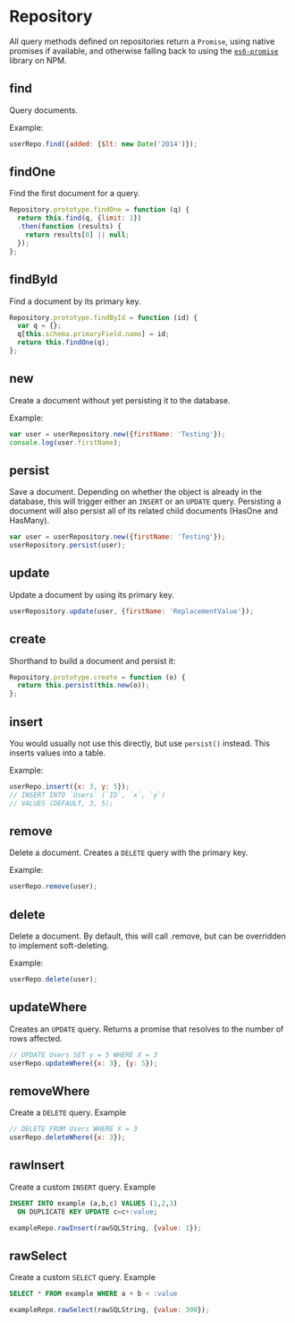 # Repository

All query methods defined on repositories return a `Promise`, using native promises if available, and otherwise falling back to using the [`es6-promise`](https://www.npmjs.com/package/es6-promise) library on NPM.

## find

Query documents.

Example:

```js
userRepo.find({added: {$lt: new Date('2014')});
```

## findOne

Find the first document for a query.

```js
Repository.prototype.findOne = function (q) {
  return this.find(q, {limit: 1})
  .then(function (results) {
    return results[0] || null;
  });
};
```

## findById

Find a document by its primary key.

```js
Repository.prototype.findById = function (id) {
  var q = {};
  q[this.schema.primaryField.name] = id;
  return this.findOne(q);
};
```

## new

Create a document without yet persisting it to the database.

Example:

```js
var user = userRepository.new({firstName: 'Testing'});
console.log(user.firstName);
```

## persist

Save a document. Depending on whether the object is already in the database, this will trigger either an `INSERT` or an `UPDATE` query.
Persisting a document will also persist all of its related child documents (HasOne and HasMany).

```js
var user = userRepository.new({firstName: 'Testing'});
userRepository.persist(user);
```

## update

Update a document by using its primary key.

```js
userRepository.update(user, {firstName: 'ReplacementValue'});
```

## create

Shorthand to build a document and persist it:

```js
Repository.prototype.create = function (o) {
  return this.persist(this.new(o));
};
```

## insert

You would usually not use this directly, but use `persist()` instead. This inserts values into a table.

Example:

```js
userRepo.insert({x: 3, y: 5});
// INSERT INTO `Users` (`ID`, `x`, `y`)
// VALUES (DEFAULT, 3, 5);

```


## remove

Delete a document. Creates a `DELETE` query with the primary key.

Example:

```js
userRepo.remove(user);
```

## delete

Delete a document. By default, this will call .remove, but can be overridden to implement soft-deleting.

Example:

```js
userRepo.delete(user);
```

## updateWhere

Creates an `UPDATE` query. Returns a promise that resolves to the number of rows affected.

```js
// UPDATE Users SET y = 5 WHERE X = 3
userRepo.updateWhere({x: 3}, {y: 5});
```

## removeWhere

Create a `DELETE` query.
Example

```js
// DELETE FROM Users WHERE X = 3
userRepo.deleteWhere({x: 3});
```



## rawInsert

Create a custom `INSERT` query.
Example
```sql
INSERT INTO example (a,b,c) VALUES (1,2,3)
  ON DUPLICATE KEY UPDATE c=c+:value;
```
```js
exampleRepo.rawInsert(rawSQLString, {value: 1});
```

## rawSelect

Create a custom `SELECT` query.
Example
```sql
SELECT * FROM example WHERE a + b < :value
```
```js
exampleRepo.rawSelect(rawSQLString, {value: 300});
```

